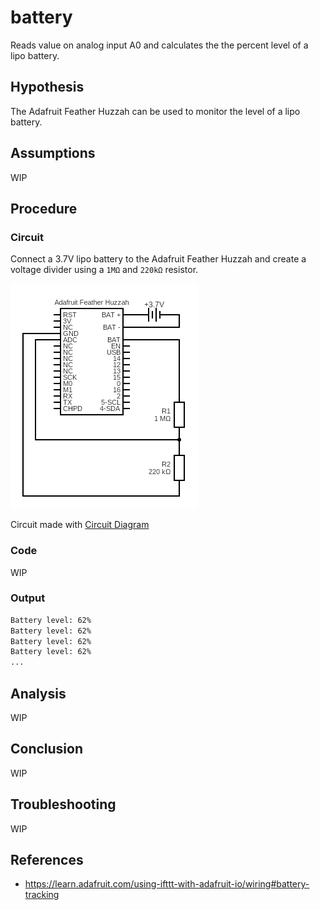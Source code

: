 # battery

Reads value on analog input A0 and calculates the the percent level of a lipo battery.

## Hypothesis

The Adafruit Feather Huzzah can be used to monitor the level of a lipo battery.

## Assumptions

WIP

## Procedure

### Circuit

Connect a 3.7V lipo battery to the Adafruit Feather Huzzah and create a 
voltage divider using a `1MΩ` and `220kΩ` resistor.

![](../assets/images/circuit-battery.png)

Circuit made with [Circuit Diagram](https://www.circuit-diagram.org/)

### Code

WIP

### Output
```bash
Battery level: 62%
Battery level: 62%
Battery level: 62%
Battery level: 62%
...
```

## Analysis

WIP

## Conclusion

WIP

## Troubleshooting

WIP

## References
- https://learn.adafruit.com/using-ifttt-with-adafruit-io/wiring#battery-tracking
